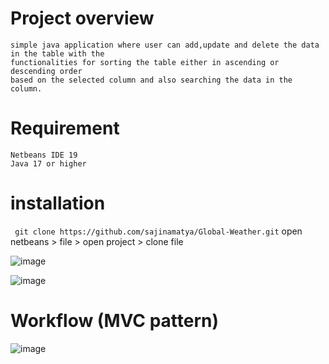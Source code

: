 # Project overview 
    simple java application where user can add,update and delete the data in the table with the 
    functionalities for sorting the table either in ascending or descending order 
    based on the selected column and also searching the data in the column. 

    
# Requirement
    Netbeans IDE 19 
    Java 17 or higher 
   
  # installation 
  ``` git clone https://github.com/sajinamatya/Global-Weather.git```
        open netbeans > file > open project > clone file 




  
  ![image](https://github.com/sajinamatya/Global-Weather/assets/66240249/7355fc1b-5313-471b-accd-24ef1724eb81)

  
  ![image](https://github.com/sajinamatya/Global-Weather/assets/66240249/3079dbc8-cb39-4d89-98a4-c409d84729af)




# Workflow (MVC pattern) 

![image](https://github.com/sajinamatya/Global-Weather/assets/66240249/102fd974-73e6-4279-bdd3-f2e372b5b325)



